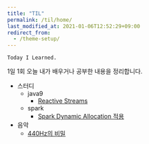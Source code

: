 ```yaml
---
title: "TIL"
permalink: /til/home/
last_modified_at: 2021-01-06T12:52:29+09:00
redirect_from:
  - /theme-setup/
---
```

`Today I Learned.`    

1일 1회 오늘 내가 배우거나 공부한 내용을 정리합니다.

* 스터디
  * java9
    * [Reactive Streams](/til/java/reactive-streams)
  * spark
    * [Spark Dynamic Allocation 적용](/til/spark/dynamic-allocation-in-spark)
* 음악
  * [440Hz의 비밀](/til/music/the-secret-of-440)
